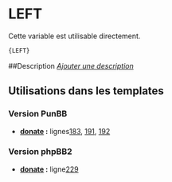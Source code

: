 # LEFT


Cette variable est utilisable directement.

```html
{LEFT}
```

##Description
[*Ajouter une description*](https://fa-tvars.appspot.com/var/LEFT)

## Utilisations dans les templates

### Version PunBB
* __[donate](../tpl/var/punbb/donate.md#readme) :__ lignes[183](../tpl/src/punbb/donate.tpl#L183), [191](../tpl/src/punbb/donate.tpl#L191), [192](../tpl/src/punbb/donate.tpl#L192)

### Version phpBB2
* __[donate](../tpl/var/subsilver/donate.md#readme) :__ ligne[229](../tpl/src/subsilver/donate.tpl#L229)
